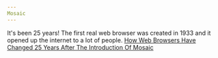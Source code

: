 ```yaml
---
Mosaic
---
```

It's been 25 years! The first real web browser was created in 1933 and it opened up the internet to a lot of people. 
[How Web Browsers Have Changed 25 Years After The Introduction Of Mosaic](https://www.npr.org/2018/04/24/605401427/how-web-browsers-have-changed-25-years-after-the-introduction-of-mosaic)
